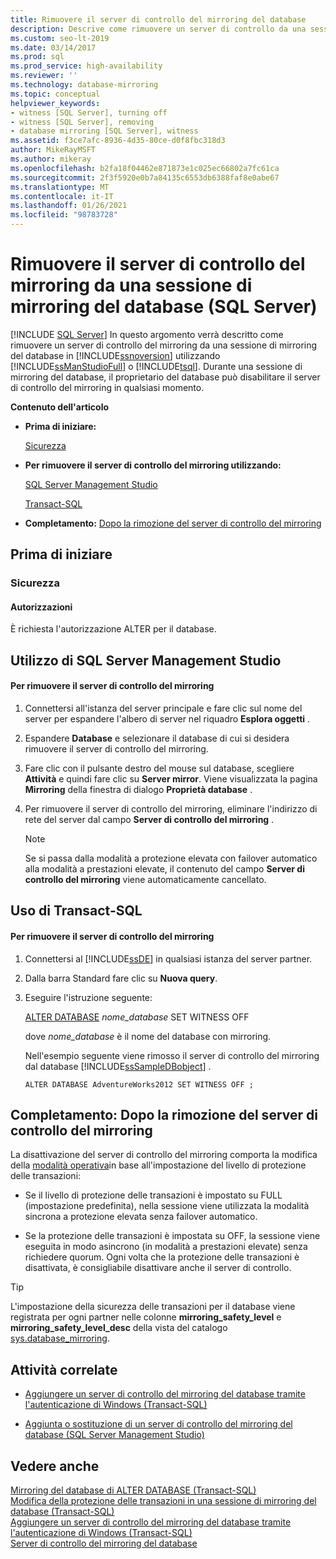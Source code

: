 ```yaml
---
title: Rimuovere il server di controllo del mirroring del database
description: Descrive come rimuovere un server di controllo da una sessione di mirroring del database con SQL Server Management Studio (SSMS) o Transact-SQL (T-SQL).
ms.custom: seo-lt-2019
ms.date: 03/14/2017
ms.prod: sql
ms.prod_service: high-availability
ms.reviewer: ''
ms.technology: database-mirroring
ms.topic: conceptual
helpviewer_keywords:
- witness [SQL Server], turning off
- witness [SQL Server], removing
- database mirroring [SQL Server], witness
ms.assetid: f3ce7afc-8936-4d35-80ce-d0f8fbc318d3
author: MikeRayMSFT
ms.author: mikeray
ms.openlocfilehash: b2fa18f04462e871873e1c025ec66802a7fc61ca
ms.sourcegitcommit: 2f3f5920e0b7a84135c6553db6388faf8e0abe67
ms.translationtype: MT
ms.contentlocale: it-IT
ms.lasthandoff: 01/26/2021
ms.locfileid: "98783728"
---
```

# <a name="remove-the-witness-from-a-database-mirroring-session-sql-server"></a>Rimuovere il server di controllo del mirroring da una sessione di mirroring del database (SQL Server)
 [!INCLUDE [SQL Server](../../includes/applies-to-version/sqlserver.md)]
  In questo argomento verrà descritto come rimuovere un server di controllo del mirroring da una sessione di mirroring del database in [!INCLUDE[ssnoversion](../../includes/ssnoversion-md.md)] utilizzando [!INCLUDE[ssManStudioFull](../../includes/ssmanstudiofull-md.md)] o [!INCLUDE[tsql](../../includes/tsql-md.md)]. Durante una sessione di mirroring del database, il proprietario del database può disabilitare il server di controllo del mirroring in qualsiasi momento.  
  
 **Contenuto dell'articolo**  
  
-   **Prima di iniziare:**  
  
     [Sicurezza](#Security)  
  
-   **Per rimuovere il server di controllo del mirroring utilizzando:**  
  
     [SQL Server Management Studio](#SSMSProcedure)  
  
     [Transact-SQL](#TsqlProcedure)  
  
-   **Completamento:**  [Dopo la rimozione del server di controllo del mirroring](#FollowUp)  
  
##  <a name="before-you-begin"></a><a name="BeforeYouBegin"></a> Prima di iniziare  
  
###  <a name="security"></a><a name="Security"></a> Sicurezza  
  
####  <a name="permissions"></a><a name="Permissions"></a> Autorizzazioni  
 È richiesta l'autorizzazione ALTER per il database.  
  
##  <a name="using-sql-server-management-studio"></a><a name="SSMSProcedure"></a> Utilizzo di SQL Server Management Studio  
  
#### <a name="to-remove-the-witness"></a>Per rimuovere il server di controllo del mirroring  
  
1.  Connettersi all'istanza del server principale e fare clic sul nome del server per espandere l'albero di server nel riquadro **Esplora oggetti** .  
  
2.  Espandere **Database** e selezionare il database di cui si desidera rimuovere il server di controllo del mirroring.  
  
3.  Fare clic con il pulsante destro del mouse sul database, scegliere **Attività** e quindi fare clic su **Server mirror**. Viene visualizzata la pagina **Mirroring** della finestra di dialogo **Proprietà database** .  
  
4.  Per rimuovere il server di controllo del mirroring, eliminare l'indirizzo di rete del server dal campo **Server di controllo del mirroring** .  
  
    > [!NOTE]  
    >  Se si passa dalla modalità a protezione elevata con failover automatico alla modalità a prestazioni elevate, il contenuto del campo **Server di controllo del mirroring** viene automaticamente cancellato.  
  
##  <a name="using-transact-sql"></a><a name="TsqlProcedure"></a> Uso di Transact-SQL  
  
#### <a name="to-remove-the-witness"></a>Per rimuovere il server di controllo del mirroring  
  
1.  Connettersi al [!INCLUDE[ssDE](../../includes/ssde-md.md)] in qualsiasi istanza del server partner.  
  
2.  Dalla barra Standard fare clic su **Nuova query**.  
  
3.  Eseguire l'istruzione seguente:  
  
     [ALTER DATABASE](../../t-sql/statements/alter-database-transact-sql-database-mirroring.md) *nome_database* SET WITNESS OFF  
  
     dove *nome_database* è il nome del database con mirroring.  
  
     Nell'esempio seguente viene rimosso il server di controllo del mirroring dal database [!INCLUDE[ssSampleDBobject](../../includes/sssampledbobject-md.md)] .  
  
    ```  
    ALTER DATABASE AdventureWorks2012 SET WITNESS OFF ;  
    ```  
  
##  <a name="follow-up-after-removing-the-witness"></a><a name="FollowUp"></a> Completamento: Dopo la rimozione del server di controllo del mirroring  
 La disattivazione del server di controllo del mirroring comporta la modifica della [modalità operativa](../../database-engine/database-mirroring/database-mirroring-operating-modes.md)in base all'impostazione del livello di protezione delle transazioni:  
  
-   Se il livello di protezione delle transazioni è impostato su FULL (impostazione predefinita), nella sessione viene utilizzata la modalità sincrona a protezione elevata senza failover automatico.  
  
-   Se la protezione delle transazioni è impostata su OFF, la sessione viene eseguita in modo asincrono (in modalità a prestazioni elevate) senza richiedere quorum. Ogni volta che la protezione delle transazioni è disattivata, è consigliabile disattivare anche il server di controllo.  
  
> [!TIP]  
>  L'impostazione della sicurezza delle transazioni per il database viene registrata per ogni partner nelle colonne **mirroring_safety_level** e **mirroring_safety_level_desc** della vista del catalogo [sys.database_mirroring](../../relational-databases/system-catalog-views/sys-database-mirroring-transact-sql.md).  
  
##  <a name="related-tasks"></a><a name="RelatedTasks"></a> Attività correlate  
  
-   [Aggiungere un server di controllo del mirroring del database tramite l'autenticazione di Windows &#40;Transact-SQL&#41;](../../database-engine/database-mirroring/add-a-database-mirroring-witness-using-windows-authentication-transact-sql.md)  
  
-   [Aggiunta o sostituzione di un server di controllo del mirroring del database &#40;SQL Server Management Studio&#41;](../../database-engine/database-mirroring/add-or-replace-a-database-mirroring-witness-sql-server-management-studio.md)  
  
## <a name="see-also"></a>Vedere anche  
 [Mirroring del database di ALTER DATABASE &#40;Transact-SQL&#41;](../../t-sql/statements/alter-database-transact-sql-database-mirroring.md)   
 [Modifica della protezione delle transazioni in una sessione di mirroring del database &#40;Transact-SQL&#41;](../../database-engine/database-mirroring/change-transaction-safety-in-a-database-mirroring-session-transact-sql.md)   
 [Aggiungere un server di controllo del mirroring del database tramite l'autenticazione di Windows &#40;Transact-SQL&#41;](../../database-engine/database-mirroring/add-a-database-mirroring-witness-using-windows-authentication-transact-sql.md)   
 [Server di controllo del mirroring del database](../../database-engine/database-mirroring/database-mirroring-witness.md)  
  
  
